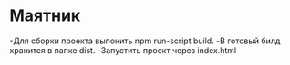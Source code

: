# Маятник

-Для сборки проекта выпонить npm run-script build. 
-В готовый билд хранится в папке dist.
-Запустить проект через index.html
